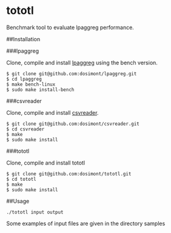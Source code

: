 tototl
========

Benchmark tool to evaluate lpaggreg performance.

##Installation

###lpaggreg

Clone, compile and install [lpaggreg](https://github.com/dosimont/lpaggreg) using the bench version.

    $ git clone git@github.com:dosimont/lpaggreg.git
    $ cd lpaggreg
    $ make bench-linux
    $ sudo make install-bench
  
###csvreader

Clone, compile and install [csvreader](https://github.com/dosimont/csvreader).

    $ git clone git@github.com:dosimont/csvreader.git
    $ cd csvreader
    $ make
    $ sudo make install
  
###tototl

Clone, compile and install tototl

    $ git clone git@github.com:dosimont/tototl.git
    $ cd tototl
    $ make
    $ sudo make install
    
##Usage

    ./tototl input output

Some examples of input files are given in the directory samples

